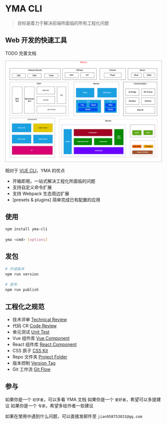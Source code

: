 # YMA CLI

> 目标是着力于解决前端所面临的所有工程化问题

## Web 开发的快速工具

TODO 完善文档

![image](./doc/all.dio.png)

相对于 [VUE CLI](https://cli.vuejs.org/zh/)，YMA 的优点

-   开箱即用，一站式解决工程化所面临的问题
-   支持自定义命令扩展
-   支持 Webpack 生态周边扩展
-   [presets & plugins] 简单完成已有配置的应用

## 使用

```sh
npm install yma-cli

yma <cmd> [options]
```

## 发包

```sh
# 升级版本
npm run version

# 发布
npm run publish
```

## 工程化之规范

- 技术评审 [Technical Review](./doc/technical-review.md)
- 代码 CR [Code Review](./doc/code-review.md)
- 单元测试 [Unit Test](./doc/unit-test.md)
- Vue 组件库 [Vue Component](./doc/vue-component.md)
- React 组件库 [React Component](./doc/react-component.md)
- CSS 原子 [CSS Kit](./doc/css-kit.md)
- Repo 文件夹 [Project Folder](./doc/project-folder.md)
- 版本控制 [Version Tag](./doc/version-tag.md)
- Git 工作流 [Git Flow](./doc/git-flow.md)

## 参与

如果你是一个 `初学者`，可以多看 YMA 文档
如果你是一个 `爱好者`，希望可以多提建议
如果你是一个 `专家`，希望多给作者一些建议

如果在使用中遇到什么问题，可以直接发邮件至 `jian958753831@qq.com`
